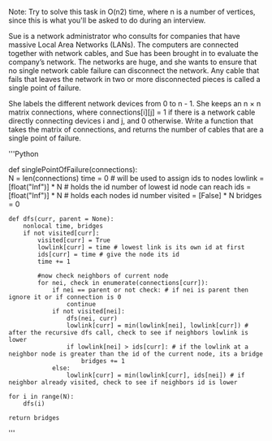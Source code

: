 Note: Try to solve this task in O(n2) time, where n is a number of vertices, since this is what you'll be asked to do during an interview.

Sue is a network administrator who consults for companies that have massive Local Area Networks (LANs). The computers are connected together with network cables, and Sue has been brought in to evaluate the company’s network. The networks are huge, and she wants to ensure that no single network cable failure can disconnect the network. Any cable that fails that leaves the network in two or more disconnected pieces is called a single point of failure.

She labels the different network devices from 0 to n - 1. She keeps an n × n matrix connections, where connections[i][j] = 1 if there is a network cable directly connecting devices i and j, and 0 otherwise. Write a function that takes the matrix of connections, and returns the number of cables that are a single point of failure.

'''Python

def singlePointOfFailure(connections):    
    N = len(connections)
    time = 0 # will be used to assign ids to nodes
    lowlink = [float("Inf")] * N # holds the id number of lowest id node can reach
    ids = [float("Inf")] * N # holds each nodes id number
    visited = [False] * N 
    bridges = 0
    
    def dfs(curr, parent = None):
        nonlocal time, bridges
        if not visited[curr]:
            visited[curr] = True
            lowlink[curr] = time # lowest link is its own id at first
            ids[curr] = time # give the node its id
            time += 1
            
            #now check neighbors of current node
            for nei, check in enumerate(connections[curr]):
                if nei == parent or not check: # if nei is parent then ignore it or if connection is 0
                    continue
                if not visited[nei]:
                    dfs(nei, curr)
                    lowlink[curr] = min(lowlink[nei], lowlink[curr]) # after the recursive dfs call, check to see if neighbors lowlink is lower
                    if lowlink[nei] > ids[curr]: # if the lowlink at a neighbor node is greater than the id of the current node, its a bridge
                        bridges += 1
                else:
                    lowlink[curr] = min(lowlink[curr], ids[nei]) # if neighbor already visited, check to see if neighbors id is lower
    
    for i in range(N):
        dfs(i)
    
    return bridges

'''
